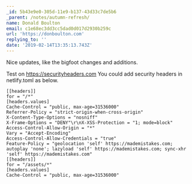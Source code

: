 ```yaml
---
_id: 5b43e9e0-305d-11e9-b137-43d33c7de5b6
_parent: /notes/autumn-refresh/
name: Donald Boulton
email: c1e68ec3dd3cc5dad0d017d2930b259c
url: 'https://donboulton.com'
replying_to: ''
date: '2019-02-14T13:35:13.743Z'
---
```


Nice updates, like the bigfoot changes and additions.

Test on <https://securityheaders.com> You could add security headers in
netlify.toml as below.

```
[[headers]]
for = "/*"
[headers.values]
Cache-Control = "public, max-age=31536000"
Referrer-Policy = "strict-origin-when-cross-origin"
X-Content-Type-Options = "nosniff"
X-Frame-Options = "DENY"\r\nX-XSS-Protection = "1; mode=block"
Access-Control-Allow-Origin = "*"
Vary = "Accept-Encoding"
Access-Control-Allow-Credentials = "true"
Feature-Policy = "geolocation 'self' https://mademistakes.com; autoplay 'none'; lazyload 'self' https://mademistakes.com; sync-xhr 'self' https://mademistakes.com"
[[headers]]
for = "/assets/*"
[headers.values]
Cache-Control = "public, max-age=31536000"
```
